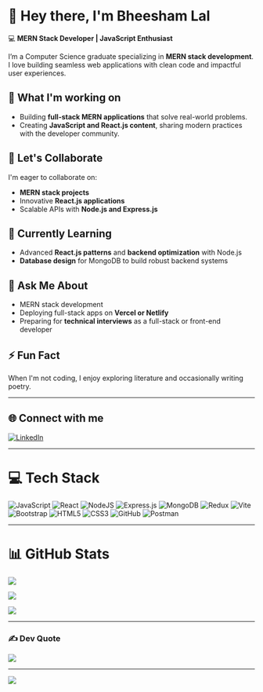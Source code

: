# 👋 Hey there, I'm Bheesham Lal

💻 **MERN Stack Developer | JavaScript Enthusiast**

I’m a Computer Science graduate specializing in **MERN stack development**. I love building seamless web applications with clean code and impactful user experiences.

## 🚀 What I'm working on

- Building **full-stack MERN applications** that solve real-world problems.
- Creating **JavaScript and React.js content**, sharing modern practices with the developer community.

## 🤝 Let's Collaborate

I'm eager to collaborate on:

- **MERN stack projects**
- Innovative **React.js applications**
- Scalable APIs with **Node.js and Express.js**

## 🌱 Currently Learning

- Advanced **React.js patterns** and **backend optimization** with Node.js
- **Database design** for MongoDB to build robust backend systems

## 💬 Ask Me About

- MERN stack development
- Deploying full-stack apps on **Vercel or Netlify**
- Preparing for **technical interviews** as a full-stack or front-end developer

## ⚡ Fun Fact

When I'm not coding, I enjoy exploring literature and occasionally writing poetry.

---

## 🌐 Connect with me

[![LinkedIn](https://img.shields.io/badge/LinkedIn-%230077B5.svg?style=for-the-badge&logo=linkedin&logoColor=white)](https://www.linkedin.com/in/bheesham-solanki-850870210/)

---

# 💻 Tech Stack

![JavaScript](https://img.shields.io/badge/javascript-%23323330.svg?style=for-the-badge&logo=javascript&logoColor=%23F7DF1E)
![React](https://img.shields.io/badge/react-%2320232a.svg?style=for-the-badge&logo=react&logoColor=%2361DAFB)
![NodeJS](https://img.shields.io/badge/node.js-6DA55F?style=for-the-badge&logo=node.js&logoColor=white)
![Express.js](https://img.shields.io/badge/express.js-%23404d59.svg?style=for-the-badge&logo=express&logoColor=%2361DAFB)
![MongoDB](https://img.shields.io/badge/MongoDB-%234ea94b.svg?style=for-the-badge&logo=mongodb&logoColor=white)
![Redux](https://img.shields.io/badge/redux-%23593d88.svg?style=for-the-badge&logo=redux&logoColor=white)
![Vite](https://img.shields.io/badge/vite-%23646CFF.svg?style=for-the-badge&logo=vite&logoColor=white)
![Bootstrap](https://img.shields.io/badge/bootstrap-%238511FA.svg?style=for-the-badge&logo=bootstrap&logoColor=white)
![HTML5](https://img.shields.io/badge/html5-%23E34F26.svg?style=for-the-badge&logo=html5&logoColor=white)
![CSS3](https://img.shields.io/badge/css3-%231572B6.svg?style=for-the-badge&logo=css3&logoColor=white)
![GitHub](https://img.shields.io/badge/github-%23121011.svg?style=for-the-badge&logo=github&logoColor=white)
![Postman](https://img.shields.io/badge/Postman-FF6C37?style=for-the-badge&logo=postman&logoColor=white)

---

# 📊 GitHub Stats

![](https://github-readme-stats.vercel.app/api?username=Bheeshamlal&theme=dark&hide_border=false&include_all_commits=false&count_private=false)

![](https://github-readme-streak-stats.herokuapp.com/?user=Bheeshamlal&theme=dark&hide_border=false)

![](https://github-readme-stats.vercel.app/api/top-langs/?username=Bheeshamlal&theme=dark&hide_border=false&layout=compact)


---

### ✍️ Dev Quote

![](https://quotes-github-readme.vercel.app/api?type=horizontal&theme=radical)

---

[![](https://visitcount.itsvg.in/api?id=Bheeshamlal&icon=0&color=0)](https://visitcount.itsvg.in)

<!-- Proudly crafted for a MERN-focused portfolio -->
